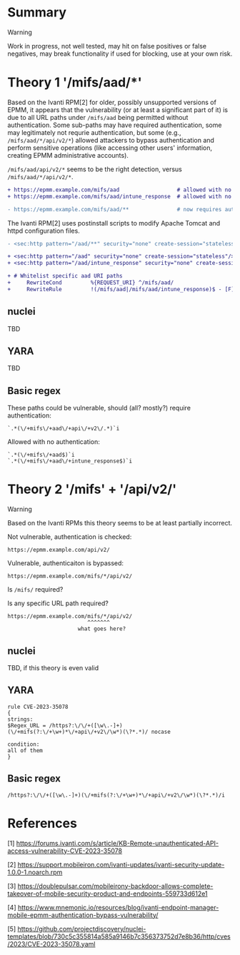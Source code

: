 # Summary
> [!Warning]
> Work in progress, not well tested, may hit on false positives or false negatives, may break functionality if used for blocking, use at your own risk.

# Theory 1 '/mifs/aad/*'

Based on the Ivanti RPM[2] for older, possibly unsupported versions of EPMM, it appears that the vulnerability (or at least a significant part of it) is due to all URL paths under `/mifs/aad` being permitted without authentication. Some sub-paths may have required authentication, some may legitimately not requrie authentication, but some (e.g., `/mifs/aad/*/api/v2/*`) allowed attackers to bypass authentication and perform sensitive operations (like accessing other users' information, creating EPMM administrative accounts).

`/mifs/aad/api/v2/*` seems to be the right detection, versus `/mifs/aad/*/api/v2/*`.

```diff
+ https://epmm.example.com/mifs/aad                  # allowed with no auth
+ https://epmm.example.com/mifs/aad/intune_response  # allowed with no auth

- https://epmm.example.com/mifs/aad/**               # now requires auth, was previously vulnerable
```

The Ivanti RPM[2] uses postinstall scripts to modify Apache Tomcat and httpd configuration files.

```diff
- <sec:http pattern="/aad/**" security="none" create-session="stateless"/>

+ <sec:http pattern="/aad" security="none" create-session="stateless"/>
+ <sec:http pattern="/aad/intune_response" security="none" create-session="stateless"/>
```

```diff
+ # Whitelist specific aad URI paths
+     RewriteCond         %{REQUEST_URI} ^/mifs/aad/
+     RewriteRule         !(/mifs/aad|/mifs/aad/intune_response)$ - [F]
```

## nuclei

TBD

## YARA

TBD

## Basic regex

These paths could be vulnerable, should (all? mostly?) require authentication:

```
`.*(\/+mifs\/+aad\/+api\/+v2\/.*)`i
```

Allowed with no authentication:

```
`.*(\/+mifs\/+aad$)`i
`.*(\/+mifs\/+aad\/+intune_response$)`i
```

# Theory 2 '/mifs' + '/api/v2/'

> [!WARNING]
> Based on the Ivanti RPMs this theory seems to be at least partially incorrect.

Not vulnerable, authentication is checked:

`https://epmm.example.com/api/v2/`

Vulnerable, authenticaiton is bypassed:

`https://epmm.example.com/mifs/*/api/v2/`

Is `/mifs/` required?

Is any specific URL path required?

```
https://epmm.example.com/mifs/*/api/v2/
                         ^^^^^^^
                      what goes here?
```

## nuclei

TBD, if this theory is even valid

## YARA

```
rule CVE-2023-35078
{
strings:
$Regex_URL = /https?:\/\/+([\w\.-]+)(\/+mifs(?:\/+\w+)*\/+api\/+v2\/\w*)(\?*.*)/ nocase

condition:
all of them 
}
```

## Basic regex
```
/https?:\/\/+([\w\.-]+)(\/+mifs(?:\/+\w+)*\/+api\/+v2\/\w*)(\?*.*)/i
```

# References

[1] https://forums.ivanti.com/s/article/KB-Remote-unauthenticated-API-access-vulnerability-CVE-2023-35078

[2] https://support.mobileiron.com/ivanti-updates/ivanti-security-update-1.0.0-1.noarch.rpm

[3] https://doublepulsar.com/mobileirony-backdoor-allows-complete-takeover-of-mobile-security-product-and-endpoints-559733d612e1

[4] https://www.mnemonic.io/resources/blog/ivanti-endpoint-manager-mobile-epmm-authentication-bypass-vulnerability/

[5] https://github.com/projectdiscovery/nuclei-templates/blob/730c5c355814a585a9146b7c356373752d7e8b36/http/cves/2023/CVE-2023-35078.yaml

